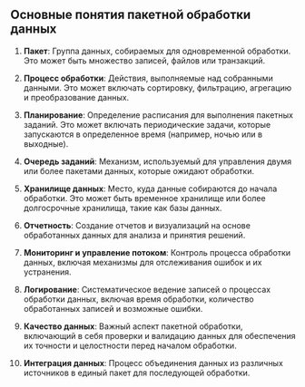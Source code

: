 ## Основные понятия пакетной обработки данных

1. **Пакет**: Группа данных, собираемых для одновременной обработки. Это может быть множество записей, файлов или транзакций.


2. **Процесс обработки**: Действия, выполняемые над собранными данными. Это может включать сортировку, фильтрацию, агрегацию и преобразование данных.


3. **Планирование**: Определение расписания для выполнения пакетных заданий. Это может включать периодические задачи, которые запускаются в определенное время (например, ночью или в выходные).


4. **Очередь заданий**: Механизм, используемый для управления двумя или более пакетами данных, которые ожидают обработки.


5. **Хранилище данных**: Место, куда данные собираются до начала обработки. Это может быть временное хранилище или более долгосрочные хранилища, такие как базы данных.


6. **Отчетность**: Создание отчетов и визуализаций на основе обработанных данных для анализа и принятия решений.


7. **Мониторинг и управление потоком**: Контроль процесса обработки данных, включая механизмы для отслеживания ошибок и их устранения.


8. **Логирование**: Систематическое ведение записей о процессах обработки данных, включая время обработки, количество обработанных записей и возможные ошибки.


9. **Качество данных**: Важный аспект пакетной обработки, включающий в себя проверки и валидацию данных для обеспечения их точности и целостности перед началом обработки.


10. **Интеграция данных**: Процесс объединения данных из различных источников в единый пакет для последующей обработки.